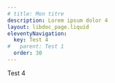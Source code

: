 ```yaml
---
# title: Mon titre
description: Lorem ipsum dolor 4
layout: libdoc_page.liquid
eleventyNavigation:
  key: Test 4
#   parent: Test 1
  order: 30
---
```

Test 4